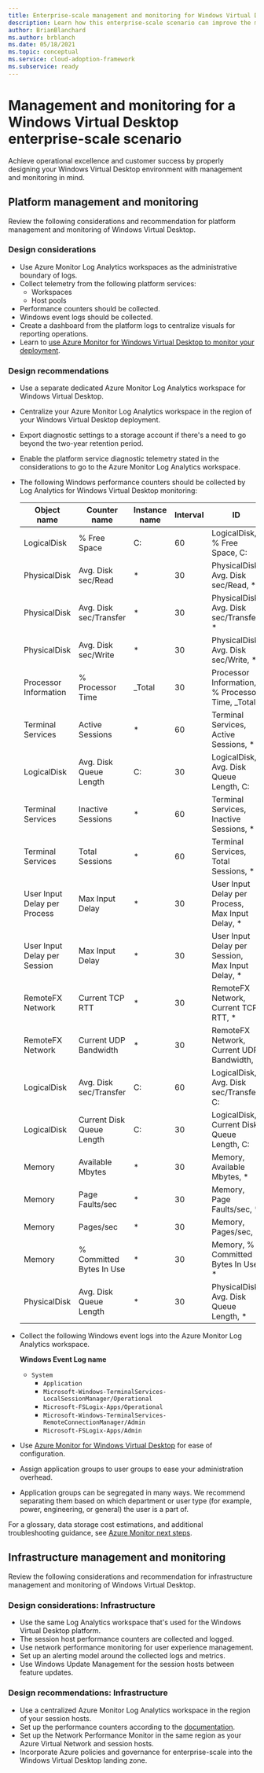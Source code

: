 ```yaml
---
title: Enterprise-scale management and monitoring for Windows Virtual Desktop
description: Learn how this enterprise-scale scenario can improve the management and monitoring of Windows Virtual Desktop.
author: BrianBlanchard
ms.author: brblanch
ms.date: 05/18/2021
ms.topic: conceptual
ms.service: cloud-adoption-framework
ms.subservice: ready
---
```


# Management and monitoring for a Windows Virtual Desktop enterprise-scale scenario

Achieve operational excellence and customer success by properly designing your Windows Virtual Desktop environment with management and monitoring in mind.

## Platform management and monitoring

Review the following considerations and recommendation for platform management and monitoring of Windows Virtual Desktop.

### Design considerations

- Use Azure Monitor Log Analytics workspaces as the administrative boundary of logs.
- Collect telemetry from the following platform services:
  - Workspaces
  - Host pools
- Performance counters should be collected.
- Windows event logs should be collected.
- Create a dashboard from the platform logs to centralize visuals for reporting operations.
- Learn to [use Azure Monitor for Windows Virtual Desktop to monitor your deployment](/azure/virtual-desktop/azure-monitor).

### Design recommendations

- Use a separate dedicated Azure Monitor Log Analytics workspace for Windows Virtual Desktop.
- Centralize your Azure Monitor Log Analytics workspace in the region of your Windows Virtual Desktop deployment.
- Export diagnostic settings to a storage account if there's a need to go beyond the two-year retention period.
- Enable the platform service diagnostic telemetry stated in the considerations to go to the Azure Monitor Log Analytics workspace.
- The following Windows performance counters should be collected by Log Analytics for Windows Virtual Desktop monitoring:

  <!-- docutune:disable -->

  | Object name | Counter name | Instance name | Interval | ID |
  | --- | --- | --- | --- | --- |
  | LogicalDisk | % Free Space | C: | 60 | LogicalDisk, % Free Space, C: |
  | PhysicalDisk | Avg. Disk sec/Read | * | 30 | PhysicalDisk, Avg. Disk sec/Read, * |
  | PhysicalDisk | Avg. Disk sec/Transfer | * | 30 | PhysicalDisk, Avg. Disk sec/Transfer, * |
  | PhysicalDisk | Avg. Disk sec/Write | * | 30 | PhysicalDisk, Avg. Disk sec/Write, * |
  | Processor Information | % Processor Time | _Total | 30 | Processor Information, % Processor Time, _Total |
  | Terminal Services | Active Sessions | * | 60 | Terminal Services, Active Sessions, * |
  | LogicalDisk | Avg. Disk Queue Length | C: | 30 | LogicalDisk, Avg. Disk Queue Length, C: |
  | Terminal Services | Inactive Sessions | * | 60 | Terminal Services, Inactive Sessions, * |
  | Terminal Services | Total Sessions | * | 60 | Terminal Services, Total Sessions, * |
  | User Input Delay per Process | Max Input Delay | * | 30 | User Input Delay per Process, Max Input Delay, * |
  | User Input Delay per Session | Max Input Delay | * | 30 | User Input Delay per Session, Max Input Delay, * |
  | RemoteFX Network | Current TCP RTT | * | 30 | RemoteFX Network, Current TCP RTT, * |
  | RemoteFX Network | Current UDP Bandwidth | * | 30 | RemoteFX Network, Current UDP Bandwidth, * |
  | LogicalDisk | Avg. Disk sec/Transfer | C: | 60 | LogicalDisk, Avg. Disk sec/Transfer, C: |
  | LogicalDisk | Current Disk Queue Length | C: | 30 | LogicalDisk, Current Disk Queue Length, C: |
  | Memory | Available Mbytes | * | 30 | Memory, Available Mbytes, * |
  | Memory | Page Faults/sec | * | 30 |Memory, Page Faults/sec, * |
  | Memory | Pages/sec | * | 30 | Memory, Pages/sec, * |
  | Memory | % Committed Bytes In Use | * |30 | Memory, % Committed Bytes In Use, * |
  | PhysicalDisk | Avg. Disk Queue Length | * | 30 | PhysicalDisk, Avg. Disk Queue Length, * |

  <!-- docutune:enable -->

- Collect the following Windows event logs into the Azure Monitor Log Analytics workspace.

   **Windows Event Log name**

  - `System`
    - `Application`
    - `Microsoft-Windows-TerminalServices-LocalSessionManager/Operational`
    - `Microsoft-FSLogix-Apps/Operational`
    - `Microsoft-Windows-TerminalServices-RemoteConnectionManager/Admin`
    - `Microsoft-FSLogix-Apps/Admin`

- Use [Azure Monitor for Windows Virtual Desktop](/azure/virtual-desktop/azure-monitor) for ease of configuration.

- Assign application groups to user groups to ease your administration overhead.

- Application groups can be segregated in many ways. We recommend separating them based on which department or user type (for example, power, engineering, or general) the user is a part of.

For a glossary, data storage cost estimations, and additional troubleshooting guidance, see [Azure Monitor next steps](/azure/virtual-desktop/azure-monitor#next-steps).

## Infrastructure management and monitoring

Review the following considerations and recommendation for infrastructure management and monitoring of Windows Virtual Desktop.

### Design considerations: Infrastructure

- Use the same Log Analytics workspace that's used for the Windows Virtual Desktop platform.
- The session host performance counters are collected and logged.
- Use network performance monitoring for user experience management.
- Set up an alerting model around the collected logs and metrics.
- Use Windows Update Management for the session hosts between feature updates.

### Design recommendations: Infrastructure

- Use a centralized Azure Monitor Log Analytics workspace in the region of your session hosts.
- Set up the performance counters according to the [documentation](/azure/virtual-desktop/azure-monitor#set-up-performance-counters).
- Set up the Network Performance Monitor in the same region as your Azure Virtual Network and session hosts.
- Incorporate Azure policies and governance for enterprise-scale into the Windows Virtual Desktop landing zone.
